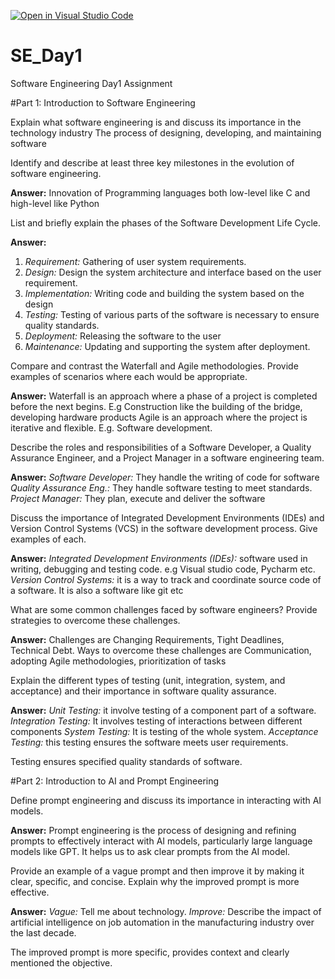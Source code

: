 [![Open in Visual Studio Code](https://classroom.github.com/assets/open-in-vscode-2e0aaae1b6195c2367325f4f02e2d04e9abb55f0b24a779b69b11b9e10269abc.svg)](https://classroom.github.com/online_ide?assignment_repo_id=15539777&assignment_repo_type=AssignmentRepo)
# SE_Day1
Software Engineering Day1 Assignment

#Part 1: Introduction to Software Engineering

Explain what software engineering is and discuss its importance in the technology industry
The process of designing, developing, and maintaining software

Identify and describe at least three key milestones in the evolution of software engineering.

**Answer:** 
Innovation of Programming languages both low-level like C and high-level like Python

List and briefly explain the phases of the Software Development Life Cycle.

**Answer:** 
1. *Requirement:* Gathering of user system requirements.
2. *Design:* Design the system architecture and interface based on the user requirement.
3. *Implementation:* Writing code and building the system based on the design
4. *Testing:* Testing of various parts of the software is necessary to ensure quality standards.
5. *Deployment:* Releasing the software to the user
6. *Maintenance:* Updating and supporting the system after deployment.

Compare and contrast the Waterfall and Agile methodologies. Provide examples of scenarios where each would be appropriate.

**Answer:**
Waterfall is an approach where a phase of a project is completed before the next begins. E.g Construction like the building of the bridge, developing hardware products
Agile is an approach where the project is iterative and flexible. E.g. Software development.


Describe the roles and responsibilities of a Software Developer, a Quality Assurance Engineer, and a Project Manager in a software engineering team.

**Answer:**
*Software Developer:* They handle the writing of code for software
*Quality Assurance Eng.:* They handle software testing to meet standards.
*Project Manager:* They plan, execute and deliver the software


Discuss the importance of Integrated Development Environments (IDEs) and Version Control Systems (VCS) in the software development process. Give examples of each.

**Answer:**
*Integrated Development Environments (IDEs):* software used in writing, debugging and testing code. e.g Visual studio code, Pycharm etc.
*Version Control Systems:* it is a way to track and coordinate source code of a software. It is also a software like git etc


What are some common challenges faced by software engineers? Provide strategies to overcome these challenges.

**Answer:**
Challenges are Changing Requirements, Tight Deadlines, Technical Debt. 
Ways to overcome these challenges are Communication, adopting Agile methodologies, prioritization of tasks


Explain the different types of testing (unit, integration, system, and acceptance) and their importance in software quality assurance.

**Answer:**
*Unit Testing:* it involve testing of a component part of a software.
*Integration Testing:* It involves testing of interactions between different components
*System Testing:* It is testing of the whole system.
*Acceptance Testing:* this testing ensures the software meets user requirements.

Testing ensures specified quality standards of software.



#Part 2: Introduction to AI and Prompt Engineering


Define prompt engineering and discuss its importance in interacting with AI models.

**Answer:**
Prompt engineering is the process of designing and refining prompts to effectively interact with AI models, particularly large language models like GPT.
It helps us to ask clear prompts from the AI model.


Provide an example of a vague prompt and then improve it by making it clear, specific, and concise. Explain why the improved prompt is more effective.

**Answer:**
*Vague:* Tell me about technology.
*Improve:* Describe the impact of artificial intelligence on job automation in the manufacturing industry over the last decade.

The improved prompt is more specific, provides context and clearly mentioned the objective. 
